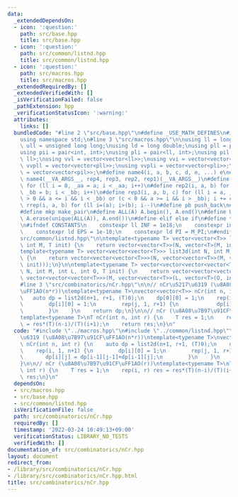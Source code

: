 ```yaml
---
data:
  _extendedDependsOn:
  - icon: ':question:'
    path: src/base.hpp
    title: src/base.hpp
  - icon: ':question:'
    path: src/common/listnd.hpp
    title: src/common/listnd.hpp
  - icon: ':question:'
    path: src/macros.hpp
    title: src/macros.hpp
  _extendedRequiredBy: []
  _extendedVerifiedWith: []
  _isVerificationFailed: false
  _pathExtension: hpp
  _verificationStatusIcon: ':warning:'
  attributes:
    links: []
  bundledCode: "#line 2 \"src/base.hpp\"\n#define _USE_MATH_DEFINES\n#include <bits/stdc++.h>\n\
    using namespace std;\n#line 3 \"src/macros.hpp\"\n\nusing ll = long long;\nusing\
    \ ull = unsigned long long;\nusing ld = long double;\nusing pll = pair<ll, ll>;\n\
    using pii = pair<int, int>;\nusing pli = pair<ll, int>;\nusing pil = pair<int,\
    \ ll>;\nusing vvl = vector<vector<ll>>;\nusing vvi = vector<vector<int>>;\nusing\
    \ vvpll = vector<vector<pll>>;\nusing vvpli = vector<vector<pli>>;\nusing vvpil\
    \ = vector<vector<pil>>;\n#define name4(i, a, b, c, d, e, ...) e\n#define rep(...)\
    \ name4(__VA_ARGS__, rep4, rep3, rep2, rep1)(__VA_ARGS__)\n#define rep1(i, a)\
    \ for (ll i = 0, _aa = a; i < _aa; i++)\n#define rep2(i, a, b) for (ll i = a,\
    \ _bb = b; i < _bb; i++)\n#define rep3(i, a, b, c) for (ll i = a, _bb = b; (c\
    \ > 0 && a <= i && i < _bb) or (c < 0 && a >= i && i > _bb); i += c)\n#define\
    \ rrep(i, a, b) for (ll i=(a); i>(b); i--)\n#define pb push_back\n#define eb emplace_back\n\
    #define mkp make_pair\n#define ALL(A) A.begin(), A.end()\n#define UNIQUE(A) sort(ALL(A)),\
    \ A.erase(unique(ALL(A)), A.end())\n#define elif else if\n#define tostr to_string\n\
    \n#ifndef CONSTANTS\n    constexpr ll INF = 1e18;\n    constexpr int MOD = 1000000007;\n\
    \    constexpr ld EPS = 1e-10;\n    constexpr ld PI = M_PI;\n#endif\n#line 3 \"\
    src/common/listnd.hpp\"\n\ntemplate<typename T> vector<vector<T>> list2d(int N,\
    \ int M, T init) {\n    return vector<vector<T>>(N, vector<T>(M, init));\n}\n\n\
    template<typename T> vector<vector<vector<T>>> list3d(int N, int M, int L, T init)\
    \ {\n    return vector<vector<vector<T>>>(N, vector<vector<T>>(M, vector<T>(L,\
    \ init)));\n}\n\ntemplate<typename T> vector<vector<vector<vector<T>>>> list4d(int\
    \ N, int M, int L, int O, T init) {\n    return vector<vector<vector<vector<T>>>>(N,\
    \ vector<vector<vector<T>>>(M, vector<vector<T>>(L, vector<T>(O, init))));\n}\n\
    #line 3 \"src/combinatorics/nCr.hpp\"\n\n// nCr\u5217\u6319 (\u8A08\u7B97\u91CF\
    \uFF1AO(n*r))\ntemplate<typename T>\nvector<vector<T>> nCr(int n, int r) {\n \
    \   auto dp = list2d(n+1, r+1, (T)0);\n    dp[0][0] = 1;\n    rep(i, 1, n+1) {\n\
    \        dp[i][0] = 1;\n        rep(j, 1, r+1) {\n            dp[i][j] = dp[i-1][j-1]+dp[i-1][j];\n\
    \        }\n    }\n    return dp;\n}\n\n// nCr (\u8A08\u7B97\u91CF\uFF1AO(r))\n\
    template<typename T>\nT nCr(int n, int r) {\n    T res = 1;\n    rep(i, r) res\
    \ = res*(T)(n-i)/(T)(i+1);\n    return res;\n}\n"
  code: "#include \"../macros.hpp\"\n#include \"../common/listnd.hpp\"\n\n// nCr\u5217\
    \u6319 (\u8A08\u7B97\u91CF\uFF1AO(n*r))\ntemplate<typename T>\nvector<vector<T>>\
    \ nCr(int n, int r) {\n    auto dp = list2d(n+1, r+1, (T)0);\n    dp[0][0] = 1;\n\
    \    rep(i, 1, n+1) {\n        dp[i][0] = 1;\n        rep(j, 1, r+1) {\n     \
    \       dp[i][j] = dp[i-1][j-1]+dp[i-1][j];\n        }\n    }\n    return dp;\n\
    }\n\n// nCr (\u8A08\u7B97\u91CF\uFF1AO(r))\ntemplate<typename T>\nT nCr(int n,\
    \ int r) {\n    T res = 1;\n    rep(i, r) res = res*(T)(n-i)/(T)(i+1);\n    return\
    \ res;\n}\n"
  dependsOn:
  - src/macros.hpp
  - src/base.hpp
  - src/common/listnd.hpp
  isVerificationFile: false
  path: src/combinatorics/nCr.hpp
  requiredBy: []
  timestamp: '2022-03-24 10:49:13+09:00'
  verificationStatus: LIBRARY_NO_TESTS
  verifiedWith: []
documentation_of: src/combinatorics/nCr.hpp
layout: document
redirect_from:
- /library/src/combinatorics/nCr.hpp
- /library/src/combinatorics/nCr.hpp.html
title: src/combinatorics/nCr.hpp
---
```


